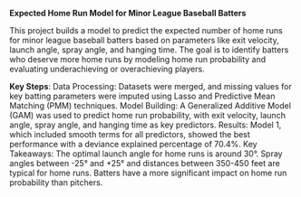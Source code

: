 
**Expected Home Run Model for Minor League Baseball Batters**

This project builds a model to predict the expected number of home runs for minor league baseball batters based on parameters like exit velocity, launch angle, spray angle, and hanging time. The goal is to identify batters who deserve more home runs by modeling home run probability and evaluating underachieving or overachieving players.

**Key Steps**:
Data Processing: Datasets were merged, and missing values for key batting parameters were imputed using Lasso and Predictive Mean Matching (PMM) techniques.
Model Building: A Generalized Additive Model (GAM) was used to predict home run probability, with exit velocity, launch angle, spray angle, and hanging time as key predictors.
Results: Model 1, which included smooth terms for all predictors, showed the best performance with a deviance explained percentage of 70.4%.
Key Takeaways:
The optimal launch angle for home runs is around 30°.
Spray angles between -25° and +25° and distances between 350-450 feet are typical for home runs.
Batters have a more significant impact on home run probability than pitchers.
